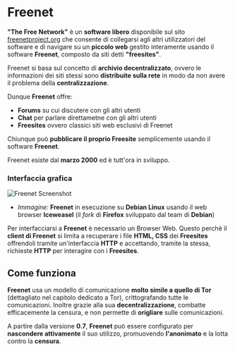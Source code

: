 # Freenet

__"The Free Network"__ è un __software libero__ disponibile sul sito [freenetproject.org](https://freenetproject.org/) che consente di collegarsi agli altri utilizzatori del software e di navigare su un __piccolo web__ gestito interamente usando il software __Freenet__, composto da siti detti __"freesites"__.

Freenet si basa sul concetto di __archivio decentralizzato__, ovvero le informazioni dei siti stessi sono __distribuite sulla rete__ in modo da non avere il problema della __centralizzazione__.

Dunque __Freenet__ offre:

- __Forums__ su cui discutere con gli altri utenti
- __Chat__ per parlare direttametne con gli altri utenti
- __Freesites__ ovvero classici siti web esclusivi di Freenet

Chiunque può __pubblicare il proprio Freesite__ semplicemente usando il software __Freenet__.

Freenet esiste dal __marzo 2000__ ed è tutt'ora in sviluppo.

### Interfaccia grafica

![Freenet Screenshot](http://cdn.canadiancontent.net/t/screenshot/750/freenet.jpg)
- _Immagine:_ __Freenet__ in esecuzione su __Debian Linux__ usando il web browser __Iceweasel__ (il _fork_ di __Firefox__ sviluppato dal team di __Debian__)

Per interfacciarsi a __Freenet__ è necessario un Browser Web. Questo perchè il __client di Freenet__ si limita a recuperare i file __HTML, CSS__ dei __Freesites__ offrendoli tramite un'interfaccia __HTTP__ e accettando, tramite la stessa, richieste __HTTP__ per interagire con i __Freesites__.

## Come funziona

__Freenet__ usa un modello di comunicazione __molto simile a quello di Tor__ (dettagliato nel capitolo dedicato a Tor), crittografando tutte le comunicazioni. Inoltre grazie alla sua __decentralizzazione__, combatte efficacemente la censura, e non permette di __origliare__ sulle comunicazioni.

A partire dalla versione __0.7__, __Freenet__ può essere configurato per __nascondere attivamente__ il suo utilizzo, promuovendo __l'anonimato__ e la lotta contro la __censura__.
